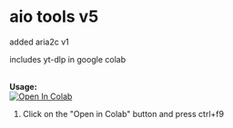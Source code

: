 # aio tools v5
added aria2c v1

includes yt-dlp in google colab

<br><b>Usage:</b>
<br>
<a href="https://colab.research.google.com/github/tf99921/AIO/blob/main/AIO_v5_compiled_by_jga_143.ipynb" target="_parent\"><img src="https://colab.research.google.com/assets/colab-badge.svg" alt="Open In Colab"/></a>
1. Click on the "Open in Colab" button and press ctrl+f9
